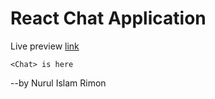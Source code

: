 # React Chat Application

Live preview [link](https://chat-application-ni.vercel.app/)

`<Chat> is here`

--by Nurul Islam Rimon
